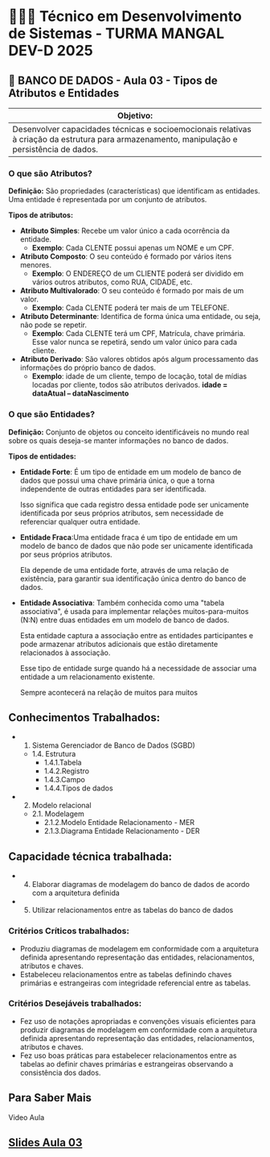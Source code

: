 # 👨🏻‍💻 Técnico em Desenvolvimento de Sistemas - TURMA MANGAL DEV-D 2025
## 🤖 BANCO DE DADOS - Aula 03 - Tipos de Atributos e Entidades
|Objetivo:|
|-|
|Desenvolver capacidades técnicas e socioemocionais relativas à criação da estrutura para armazenamento, manipulação e persistência de dados.|

### O que são Atributos?
**Definição:** São propriedades (características) que identificam as entidades. 
Uma entidade é representada por um conjunto de atributos. 

**Tipos de atributos:**
- **Atributo Simples**: Recebe um valor único a cada ocorrência da entidade. 
	- **Exemplo**: Cada CLENTE possui apenas um NOME e um CPF.
- **Atributo Composto**: O seu conteúdo é formado por vários itens menores. 
	- **Exemplo**: O ENDEREÇO de um CLIENTE poderá ser dividido em vários outros atributos, como RUA, CIDADE, etc.
- **Atributo Multivalorado**: O seu conteúdo é formado por mais de um valor. 
	- **Exemplo**: Cada CLENTE poderá ter mais de um TELEFONE.
- **Atributo Determinante**: Identifica de forma única uma entidade, ou seja, não pode se repetir.
	- **Exemplo**: Cada CLENTE terá um CPF, Matrícula, chave primária. Esse valor nunca se repetirá, sendo um valor único para cada cliente.
- **Atributo Derivado**: São valores obtidos após algum processamento das informações do próprio banco de dados.
	- **Exemplo**: idade de um cliente, tempo de locação, total de mídias locadas por cliente, todos são atributos derivados. **idade = dataAtual – dataNascimento**

### O que são Entidades?
**Definição:** Conjunto de objetos ou conceito identificáveis no mundo real sobre os quais deseja-se manter informações no banco de dados.

**Tipos de entidades:**
- **Entidade Forte**: É um tipo de entidade em um modelo de banco de dados que possui uma chave primária única, o que a torna independente de outras entidades para ser identificada.

	Isso significa que cada registro dessa entidade pode ser unicamente identificada por seus próprios atributos, sem necessidade de referenciar qualquer outra entidade.

- **Entidade Fraca**:Uma entidade fraca é um tipo de entidade em um modelo de banco de dados que não pode ser unicamente identificada por seus próprios atributos.
 
	Ela depende de uma entidade forte, através de uma relação de existência, para garantir sua identificação única dentro do banco de dados.

- **Entidade Associativa**: Também conhecida como uma "tabela associativa", é usada para implementar relações muitos-para-muitos (N:N) entre duas entidades em um modelo de banco de dados.
	
	Esta entidade captura a associação entre as entidades participantes e pode armazenar atributos adicionais que estão diretamente relacionados à associação.

	Esse tipo de entidade surge quando há a necessidade de associar uma entidade a um relacionamento existente. 
	
	Sempre acontecerá na relação de muitos para muitos

## Conhecimentos Trabalhados:
- 1. Sistema Gerenciador de Banco de Dados (SGBD)
	- 1.4. Estrutura
		- 1.4.1.Tabela
		- 1.4.2.Registro
		- 1.4.3.Campo
		- 1.4.4.Tipos de dados
- 2. Modelo relacional
	- 2.1. Modelagem
		- 2.1.2.Modelo Entidade Relacionamento - MER
		- 2.1.3.Diagrama Entidade Relacionamento - DER
## Capacidade técnica trabalhada:
- 4. Elaborar diagramas de modelagem do banco de dados de acordo com a arquitetura definida
- 5. Utilizar relacionamentos entre as tabelas do banco de dados

### Critérios Críticos trabalhados:
 - Produziu diagramas de modelagem em conformidade com a arquitetura definida apresentando representação das entidades, relacionamentos, atributos e chaves.
 - Estabeleceu relacionamentos entre as tabelas definindo chaves primárias e estrangeiras com integridade referencial entre as tabelas. 

### Critérios Desejáveis trabalhados:
- Fez uso de notações apropriadas e convenções visuais eficientes para produzir diagramas de modelagem em conformidade com a arquitetura definida apresentando representação das entidades, relacionamentos, atributos e chaves.
- Fez uso boas práticas para estabelecer relacionamentos entre as tabelas ao definir chaves primárias e estrangeiras observando a consistência dos dados.



## Para Saber Mais
Video Aula

## [Slides Aula 03](../aula01/aula03.pdf)